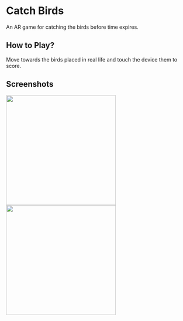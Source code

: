 # Catch Birds
An AR game for catching the birds before time expires.

## How to Play?
Move towards the birds placed in real life and touch the device them to score.

## Screenshots
<img src="/Screenshots/Menu.PNG" width="300" align=middle> <img src="/Screenshots/Game.PNG" width="300" align=middle>

